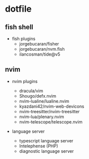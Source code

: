 # dotfile

## fish shell

- fish plugins
  - jorgebucaran/fisher
  - jorgebucaran/nvm.fish
  - ilancosman/tide@v5

## nvim

- nvim plugins
  - dracula/vim
  - Shougo/defx.nvim
  - nvim-lualine/lualine.nvim
  - kyazdani42/nvim-web-devicons
  - nvim-treesitter/nvim-treesitter
  - nvim-lua/plenary.nvim
  - nvim-telescope/telescope.nvim

- language server
  - typescript language server
  - Intelephense (PHP)
  - diagnostic language server
